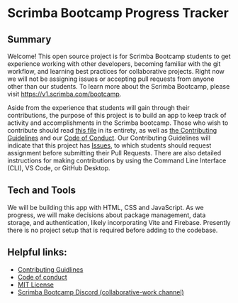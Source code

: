 # Scrimba Bootcamp Progress Tracker

## Summary
Welcome! This open source project is for Scrimba Bootcamp students to get experience working with other developers, becoming familiar with the git workflow, and learning best practices for collaborative projects. Right now we will not be assigning issues or accepting pull requests from anyone other than our students. To learn more about the Scrimba Bootcamp, please visit https://v1.scrimba.com/bootcamp.

Aside from the experience that students will gain through their contributions, the purpose of this project is to build an app to keep track of activity and accomplishments in the Scrimba bootcamp. Those who wish to contribute should read [this file](https://github.com/ScrimbaBootcamp/progress-tracker/README.md) in its entirety, as well as [the Contributing Guidelines](https://github.com/ScrimbaBootcamp/progress-tracker/CONTRIBUTING.md) and our [Code of Conduct](https://github.com/ScrimbaBootcamp/progress-tracker)<!-- << file name here -->. Our Contributing Guidelines will indicate that this project has [Issues](https://github.com/ScrimbaBootcamp/progress-tracker/issues), to which students should request assignment before submitting their Pull Requests. There are also detailed instructions for making contributions by using the Command Line Interface (CLI), VS Code, or GitHub Desktop.

## Tech and Tools
We will be building this app with HTML, CSS and JavaScript. As we progress, we will make decisions about package management, data storage, and authentication, likely incorporating Vite and Firebase. Presently there is no project setup that is required before adding to the codebase.

## Helpful links:
- [Contributing Guidlines](https://github.com/ScrimbaBootcamp/progress-tracker/blob/main/CONTRIBUTING.md)
- [Code of conduct](https://github.com/ScrimbaBootcamp/progress-tracker)<!-- << file name here -->
- [MIT License](https://github.com/ScrimbaBootcamp/progress-tracker/blob/main/LICENSE)
- [Scrimba Bootcamp Discord (collaborative-work channel)](https://discord.com/channels/684009642984341525/981289757604741180)


<!-- Here is some important information that should be included in a README for an open source project:

- [x] Project title and summary
- [ ] brief instructions on how to set up the project
- [ ] images of the app and code examples
- [ ] tech and tools used in the project
- [x] link to the contributing guidelines
- [ ] link to the code of conduct
- [x] link to the open source license
- [x] link to community Discord, Slack group, or GitHub Discussions

(We can remove these comments once everything has been added)
-->
